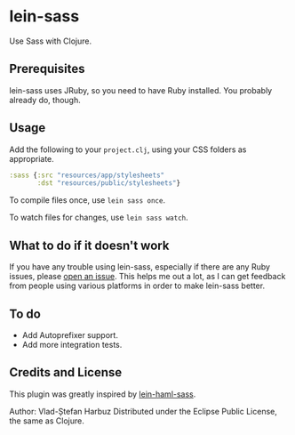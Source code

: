 # lein-sass
Use Sass with Clojure.

## Prerequisites
lein-sass uses JRuby, so you need to have Ruby installed. You probably already
do, though.

## Usage
Add the following to your `project.clj`, using your CSS folders as appropriate.
```clojure
:sass {:src "resources/app/stylesheets"
       :dst "resources/public/stylesheets"}
```

To compile files once, use `lein sass once`.

To watch files for changes, use `lein sass watch`.

## What to do if it doesn't work
If you have any trouble using lein-sass, especially if there are any Ruby
issues, please [open an issue](https://github.com/vladh/lein-sass/issues/new).
This helps me out a lot, as I can get feedback from people using various
platforms in order to make lein-sass better.

## To do
* Add Autoprefixer support.
* Add more integration tests.

## Credits and License
This plugin was greatly inspired by
[lein-haml-sass](https://github.com/rtircher/lein-haml-sass).

Author: Vlad-Ștefan Harbuz
Distributed under the Eclipse Public License, the same as Clojure.
